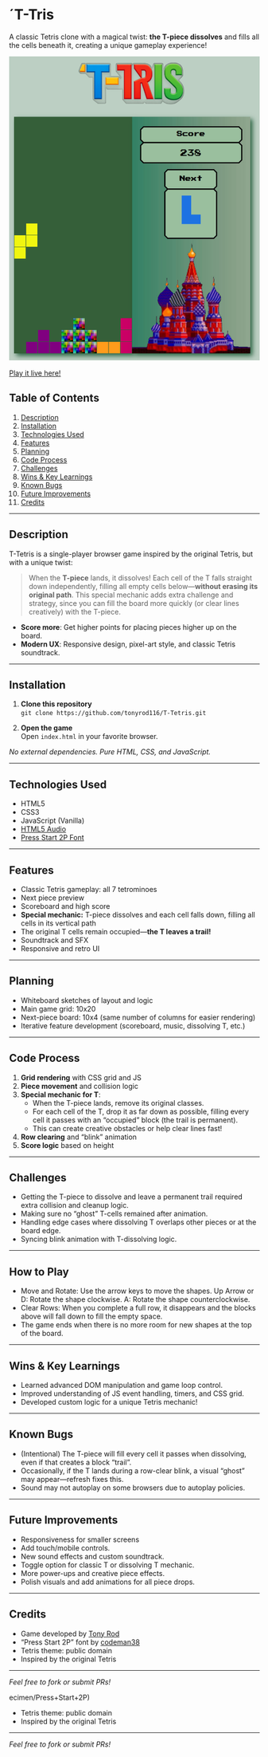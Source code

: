 # ´T-Tris
A classic Tetris clone with a magical twist: **the T-piece dissolves** and fills all the cells beneath it, creating a unique gameplay experience!

![Gameplay Screenshot](./assets/screenshot.png) 

[Play it live here!](https://tonyrod116.github.io/T-Tetris/) 


## Table of Contents

1. [Description](#description)
2. [Installation](#installation)
3. [Technologies Used](#technologies-used)
4. [Features](#features)
5. [Planning](#planning)
6. [Code Process](#code-process)
7. [Challenges](#challenges)
8. [Wins & Key Learnings](#wins--key-learnings)
9. [Known Bugs](#known-bugs)
10. [Future Improvements](#future-improvements)
11. [Credits](#credits)

---

## Description

T-Tetris is a single-player browser game inspired by the original Tetris, but with a unique twist:
> When the **T-piece** lands, it dissolves! Each cell of the T falls straight down independently, filling all empty cells below—**without erasing its original path**. This special mechanic adds extra challenge and strategy, since you can fill the board more quickly (or clear lines creatively) with the T-piece.

- **Score more**: Get higher points for placing pieces higher up on the board.
- **Modern UX**: Responsive design, pixel-art style, and classic Tetris soundtrack.

---

## Installation

1. **Clone this repository**  
   `git clone https://github.com/tonyrod116/T-Tetris.git`

2. **Open the game**  
   Open `index.html` in your favorite browser.

*No external dependencies. Pure HTML, CSS, and JavaScript.*

---

## Technologies Used

- HTML5
- CSS3
- JavaScript (Vanilla)
- [HTML5 Audio](https://developer.mozilla.org/en-US/docs/Web/HTML/Element/audio)
- [Press Start 2P Font](https://fonts.google.com/specimen/Press+Start+2P)

---

## Features

- Classic Tetris gameplay: all 7 tetrominoes
- Next piece preview
- Scoreboard and high score
- **Special mechanic:** T-piece dissolves and each cell falls down, filling all cells in its vertical path
- The original T cells remain occupied—**the T leaves a trail!**
- Soundtrack and SFX
- Responsive and retro UI

---

## Planning

- Whiteboard sketches of layout and logic
- Main game grid: 10x20
- Next-piece board: 10x4 (same number of columns for easier rendering)
- Iterative feature development (scoreboard, music, dissolving T, etc.)

---

## Code Process

1. **Grid rendering** with CSS grid and JS
2. **Piece movement** and collision logic
3. **Special mechanic for T**:
   - When the T-piece lands, remove its original classes.
   - For each cell of the T, drop it as far down as possible, filling every cell it passes with an “occupied” block (the trail is permanent).
   - This can create creative obstacles or help clear lines fast!
4. **Row clearing** and “blink” animation
5. **Score logic** based on height

---

## Challenges

- Getting the T-piece to dissolve and leave a permanent trail required extra collision and cleanup logic.
- Making sure no “ghost” T-cells remained after animation.
- Handling edge cases where dissolving T overlaps other pieces or at the board edge.
- Syncing blink animation with T-dissolving logic.

---

## How to Play

- Move and Rotate: Use the arrow keys to move the shapes. Up Arrow or D: Rotate the shape clockwise. A: Rotate the shape counterclockwise.
- Clear Rows: When you complete a full row, it disappears and the blocks above will fall down to fill the empty space.
- The game ends when there is no more room for new shapes at the top of the board.

---

## Wins & Key Learnings

- Learned advanced DOM manipulation and game loop control.
- Improved understanding of JS event handling, timers, and CSS grid.
- Developed custom logic for a unique Tetris mechanic!

---

## Known Bugs

- (Intentional) The T-piece will fill every cell it passes when dissolving, even if that creates a block “trail”.
- Occasionally, if the T lands during a row-clear blink, a visual “ghost” may appear—refresh fixes this.
- Sound may not autoplay on some browsers due to autoplay policies.

---

## Future Improvements

- Responsiveness for smaller screens
- Add touch/mobile controls.
- New sound effects and custom soundtrack.
- Toggle option for classic T or dissolving T mechanic.
- More power-ups and creative piece effects.
- Polish visuals and add animations for all piece drops.

---

## Credits

- Game developed by [Tony Rod](https://github.com/tonyrod116)
- “Press Start 2P” font by [codeman38](https://fonts.google.com/specimen/Press+Start+2P)
- Tetris theme: public domain
- Inspired by the original Tetris

---

*Feel free to fork or submit PRs!*

ecimen/Press+Start+2P)
- Tetris theme: public domain
- Inspired by the original Tetris

---

*Feel free to fork or submit PRs!*

